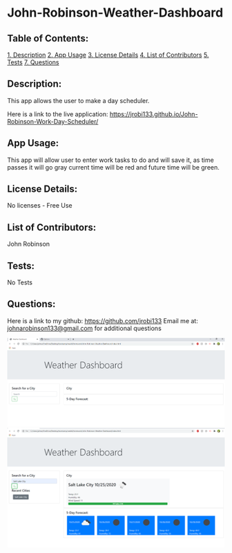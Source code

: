 # John-Robinson-Weather-Dashboard

## Table of Contents:

[1. Description](#Description)
[2. App Usage](#App-Usage)
[3. License Details](#License-Details)
[4. List of Contributors](#List-of-Contributors)
[5. Tests](#Tests)
[7. Questions](#Questions)

## Description:

This app allows the user to make a day scheduler. 

Here is a link to the live application:
https://jrobi133.github.io/John-Robinson-Work-Day-Scheduler/

## App Usage:

This app will allow user to enter work tasks to do and will save it, as time passes it will go gray current time will be red and future time will be green.

## License Details:

No licenses - Free Use

## List of Contributors:

John Robinson

## Tests:

No Tests

## Questions:

Here is a link to my github:
https://github.com/jrobi133
 Email me at:
johnarobinson133@gmail.com
for additional questions

![](/Assets/screenshot.PNG)
![](/Assets/screenshot2.PNG)